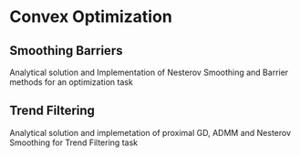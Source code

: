 # Convex Optimization

## Smoothing Barriers

Analytical solution and Implementation of Nesterov Smoothing and Barrier methods for an optimization task

## Trend Filtering

Analytical solution and implemetation of proximal GD, ADMM and Nesterov Smoothing for Trend Filtering task
